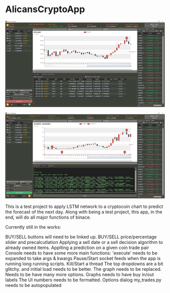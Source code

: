 # AlicansCryptoApp

![image](https://github.com/asesli/AlicansCryptoApp/blob/main/screenshot1.jpg)

![image](https://github.com/asesli/AlicansCryptoApp/blob/main/screenshot2.jpg)



This is a test project to apply LSTM network to a cryptocoin chart to predict the forecast of the next day. Along with being a test project, this app, in the end, will do all major functions of binace.

Currently still in the works:

BUY/SELL buttons will need to be linked up.
BUY/SELL price/percentage slider and precalcutlation
Applying a sell date or a sell decision algorithm to already owned items.
Applting a prediction on a given coin trade pair
Console needs to have some more main functions:
 'execute' needs to be expanded to take args & kwargs
Pause/Start socket feeds when the app is running long running scripts.
Kill/Start a thread
The top dropdowns are a bit glitchy. and initial load needs to be better. 
The graph needs to be replaced. Needs to be have many more options.
Graphs needs to have buy in/out labels
The UI numbers needs to be formatted.
Options dialog
my_trades.py needs to be autopopulated
